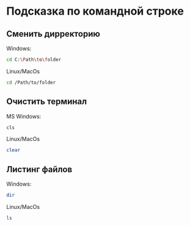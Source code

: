 # Подсказка по командной строке

## Сменить дирректорию
Windows:
```sh
cd C:\Path\to\folder
```
Linux/MacOs
```sh
cd /Path/to/folder
```

## Очистить терминал
MS Windows:
```sh
cls
```
Linux/MacOs
```sh
clear
```

## Листинг файлов
Windows:
```sh
dir
```
Linux/MacOs
```sh
ls
```
